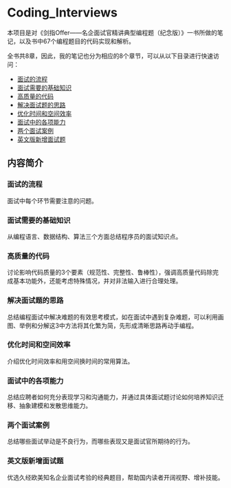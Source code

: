 # Coding_Interviews

本项目是对《剑指Offer——名企面试官精讲典型编程题（纪念版）》一书所做的笔记，以及书中67个编程题目的代码实现和解析。

全书共8章，因此，我的笔记也分为相应的8个章节，可以从以下目录进行快速访问：

- [面试的流程](https://github.com/familyld/Coding_Interviews/blob/master/01interview_process.md)
- [面试需要的基础知识](https://github.com/familyld/Coding_Interviews/blob/master/02the_basics.md)
- [高质量的代码](https://github.com/familyld/Coding_Interviews/blob/master/03high_quality_code.md)
- [解决面试题的思路](https://github.com/familyld/Coding_Interviews/blob/master/04approaches_to_solutions.md)
- [优化时间和空间效率](https://github.com/familyld/Coding_Interviews/blob/master/05optimization.md)
- [面试中的各项能力](https://github.com/familyld/Coding_Interviews/blob/master/06skills_for_interviews.md)
- [两个面试案例](https://github.com/familyld/Coding_Interviews/blob/master/07interview_cases.md)
- [英文版新增面试题](https://github.com/familyld/Coding_Interviews/blob/master/08additional_interview_questions.md)

## 内容简介

### 面试的流程

面试中每个环节需要注意的问题。

### 面试需要的基础知识

从编程语言、数据结构、算法三个方面总结程序员的面试知识点。

### 高质量的代码

讨论影响代码质量的3个要素（规范性、完整性、鲁棒性），强调高质量代码除完成基本功能外，还能考虑特殊情况，并对非法输入进行合理处理。

### 解决面试题的思路

总结编程面试中解决难题的有效思考模式，如在面试中遇到复杂难题，可以利用画图、举例和分解这3中方法将其化繁为简，先形成清晰思路再动手编程。

### 优化时间和空间效率

介绍优化时间效率和用空间换时间的常用算法。

### 面试中的各项能力

总结应聘者如何充分表现学习和沟通能力，并通过具体面试题讨论如何培养知识迁移、抽象建模和发散思维能力。

### 两个面试案例

总结哪些面试举动是不良行为，而哪些表现又是面试官所期待的行为。

### 英文版新增面试题

优选久经欧美知名企业面试考验的经典题目，帮助国内读者开阔视野、增补技能。

